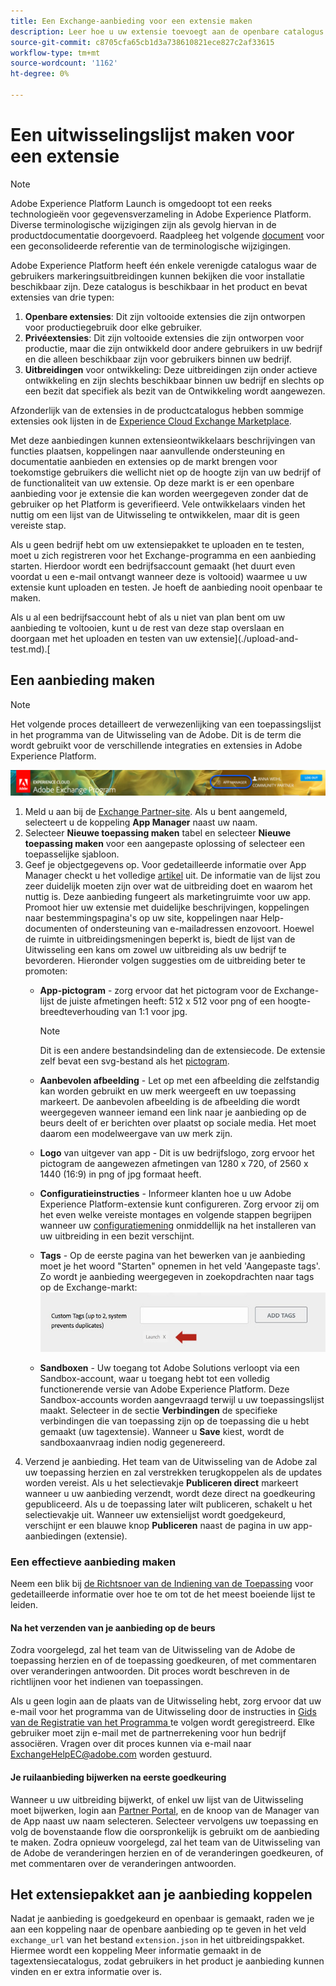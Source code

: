 ```yaml
---
title: Een Exchange-aanbieding voor een extensie maken
description: Leer hoe u uw extensie toevoegt aan de openbare catalogus in Adobe Experience Platform.
source-git-commit: c8705cfa65cb1d3a738610821ece827c2af33615
workflow-type: tm+mt
source-wordcount: '1162'
ht-degree: 0%

---
```


# Een uitwisselingslijst maken voor een extensie

>[!NOTE]
>
>Adobe Experience Platform Launch is omgedoopt tot een reeks technologieën voor gegevensverzameling in Adobe Experience Platform. Diverse terminologische wijzigingen zijn als gevolg hiervan in de productdocumentatie doorgevoerd. Raadpleeg het volgende [document](../../term-updates.md) voor een geconsolideerde referentie van de terminologische wijzigingen.

Adobe Experience Platform heeft één enkele verenigde catalogus waar de gebruikers markeringsuitbreidingen kunnen bekijken die voor installatie beschikbaar zijn. Deze catalogus is beschikbaar in het product en bevat extensies van drie typen:

1. **Openbare extensies**: Dit zijn voltooide extensies die zijn ontworpen voor productiegebruik door elke gebruiker.
1. **Privéextensies**: Dit zijn voltooide extensies die zijn ontworpen voor productie, maar die zijn ontwikkeld door andere gebruikers in uw bedrijf en die alleen beschikbaar zijn voor gebruikers binnen uw bedrijf.
1. **Uitbreidingen** voor ontwikkeling: Deze uitbreidingen zijn onder actieve ontwikkeling en zijn slechts beschikbaar binnen uw bedrijf en slechts op een bezit dat specifiek als bezit van de Ontwikkeling wordt aangewezen.

Afzonderlijk van de extensies in de productcatalogus hebben sommige extensies ook lijsten in de [Experience Cloud Exchange Marketplace](https://exchange.adobe.com/experiencecloud.experience-platform-launch.html#product).

Met deze aanbiedingen kunnen extensieontwikkelaars beschrijvingen van functies plaatsen, koppelingen naar aanvullende ondersteuning en documentatie aanbieden en extensies op de markt brengen voor toekomstige gebruikers die wellicht niet op de hoogte zijn van uw bedrijf of de functionaliteit van uw extensie. Op deze markt is er een openbare aanbieding voor je extensie die kan worden weergegeven zonder dat de gebruiker op het Platform is geverifieerd.  Vele ontwikkelaars vinden het nuttig om een lijst van de Uitwisseling te ontwikkelen, maar dit is geen vereiste stap.

Als u geen bedrijf hebt om uw extensiepakket te uploaden en te testen, moet u zich registreren voor het Exchange-programma en een aanbieding starten.  Hierdoor wordt een bedrijfsaccount gemaakt (het duurt even voordat u een e-mail ontvangt wanneer deze is voltooid) waarmee u uw extensie kunt uploaden en testen.  Je hoeft de aanbieding nooit openbaar te maken.

Als u al een bedrijfsaccount hebt of als u niet van plan bent om uw aanbieding te voltooien, kunt u de rest van deze stap overslaan en doorgaan met het uploaden en testen van uw extensie](./upload-and-test.md).[

## Een aanbieding maken

>[!NOTE]
>
>Het volgende proces detailleert de verwezenlijking van een toepassingslijst in het programma van de Uitwisseling van de Adobe. Dit is de term die wordt gebruikt voor de verschillende integraties en extensies in Adobe Experience Platform.

![Koppelingslocatie Experience Cloud App Manager](../images/getting-started/app-mgr-link.png)

1. Meld u aan bij de [Exchange Partner-site](https://partners.adobe.com/exchangeprogram/experiencecloud). Als u bent aangemeld, selecteert u de koppeling **App Manager** naast uw naam.
1. Selecteer **Nieuwe toepassing maken** tabel en selecteer **Nieuwe toepassing maken** voor een aangepaste oplossing of selecteer een toepasselijke sjabloon.
1. Geef je objectgegevens op. Voor gedetailleerde informatie over App Manager checkt u het volledige [artikel](https://adobeexchangeec.zendesk.com/hc/en-us/articles/360024197931) uit. De informatie van de lijst zou zeer duidelijk moeten zijn over wat de uitbreiding doet en waarom het nuttig is. Deze aanbieding fungeert als marketingruimte voor uw app. Promoot hier uw extensie met duidelijke beschrijvingen, koppelingen naar bestemmingspagina&#39;s op uw site, koppelingen naar Help-documenten of ondersteuning van e-mailadressen enzovoort. Hoewel de ruimte in uitbreidingsmeningen beperkt is, biedt de lijst van de Uitwisseling een kans om zowel uw uitbreiding als uw bedrijf te bevorderen. Hieronder volgen suggesties om de uitbreiding beter te promoten:
   - **App-pictogram**  - zorg ervoor dat het pictogram voor de Exchange-lijst de juiste afmetingen heeft: 512 x 512 voor png of een hoogte-breedteverhouding van 1:1 voor jpg.

      >[!NOTE]
      >
      >Dit is een andere bestandsindeling dan de extensiecode. De extensie zelf bevat een svg-bestand als het [pictogram](../manifest.md).

   - **Aanbevolen afbeelding**  - Let op met een afbeelding die zelfstandig kan worden gebruikt en uw merk weergeeft en uw toepassing markeert. De aanbevolen afbeelding is de afbeelding die wordt weergegeven wanneer iemand een link naar je aanbieding op de beurs deelt of er berichten over plaatst op sociale media. Het moet daarom een modelweergave van uw merk zijn.
   - **Logo**  van uitgever van app - Dit is uw bedrijfslogo, zorg ervoor het pictogram de aangewezen afmetingen van 1280 x 720, of 2560 x 1440 (16:9) in png of jpg formaat heeft.
   - **Configuratieinstructies**  - Informeer klanten hoe u uw Adobe Experience Platform-extensie kunt configureren. Zorg ervoor zij om het even welke vereiste montages en volgende stappen begrijpen wanneer uw [configuratiemening](../configuration.md) onmiddellijk na het installeren van uw uitbreiding in een bezit verschijnt. 
   - **Tags**  - Op de eerste pagina van het bewerken van je aanbieding moet je het woord &quot;Starten&quot; opnemen in het veld &#39;Aangepaste tags&#39;. Zo wordt je aanbieding weergegeven in zoekopdrachten naar tags op de Exchange-markt:
      ![](../images/getting-started/custom-tags.jpg)
   - **Sandboxen**  - Uw toegang tot Adobe Solutions verloopt via een Sandbox-account, waar u toegang hebt tot een volledig functionerende versie van Adobe Experience Platform. Deze Sandbox-accounts worden aangevraagd terwijl u uw toepassingslijst maakt. Selecteer in de sectie **Verbindingen** de specifieke verbindingen die van toepassing zijn op de toepassing die u hebt gemaakt (uw tagextensie). Wanneer u **Save** kiest, wordt de sandboxaanvraag indien nodig gegenereerd.
1. Verzend je aanbieding. Het team van de Uitwisseling van de Adobe zal uw toepassing herzien en zal verstrekken terugkoppelen als de updates worden vereist. Als u het selectievakje **Publiceren direct** markeert wanneer u uw aanbieding verzendt, wordt deze direct na goedkeuring gepubliceerd. Als u de toepassing later wilt publiceren, schakelt u het selectievakje uit. Wanneer uw extensielijst wordt goedgekeurd, verschijnt er een blauwe knop **Publiceren** naast de pagina in uw app-aanbiedingen (extensie).

### Een effectieve aanbieding maken

Neem een blik bij [de Richtsnoer van de Indiening van de Toepassing](https://partners.adobe.com/exchangeprogram/experiencecloud/build/ec-exchange.html) voor gedetailleerde informatie over hoe te om tot de het meest boeiende lijst te leiden.

#### Na het verzenden van je aanbieding op de beurs

Zodra voorgelegd, zal het team van de Uitwisseling van de Adobe de toepassing herzien en of de toepassing goedkeuren, of met commentaren over veranderingen antwoorden. Dit proces wordt beschreven in de richtlijnen voor het indienen van toepassingen.

Als u geen login aan de plaats van de Uitwisseling hebt, zorg ervoor dat uw e-mail voor het programma van de Uitwisseling door de instructies in [Gids van de Registratie van het Programma ](https://partners.adobe.com/content/mcp/us/en/home/reg-guide.html) te volgen wordt geregistreerd. Elke gebruiker moet zijn e-mail met de partnerrekening voor hun bedrijf associëren. Vragen over dit proces kunnen via e-mail naar <ExchangeHelpEC@adobe.com> worden gestuurd.

#### Je ruilaanbieding bijwerken na eerste goedkeuring

Wanneer u uw uitbreiding bijwerkt, of enkel uw lijst van de Uitwisseling moet bijwerken, login aan [Partner Portal](https://partners.adobe.com/exchangeprogram/experiencecloud), en de knoop van de Manager van de App naast uw naam selecteren. Selecteer vervolgens uw toepassing en volg de bovenstaande flow die oorspronkelijk is gebruikt om de aanbieding te maken. Zodra opnieuw voorgelegd, zal het team van de Uitwisseling van de Adobe de veranderingen herzien en of de veranderingen goedkeuren, of met commentaren over de veranderingen antwoorden.

## Het extensiepakket aan je aanbieding koppelen

Nadat je aanbieding is goedgekeurd en openbaar is gemaakt, raden we je aan een koppeling naar de openbare aanbieding op te geven in het veld `exchange_url` van het bestand `extension.json` in het uitbreidingspakket.  Hiermee wordt een koppeling Meer informatie gemaakt in de tagextensiecatalogus, zodat gebruikers in het product je aanbieding kunnen vinden en er extra informatie over is.
